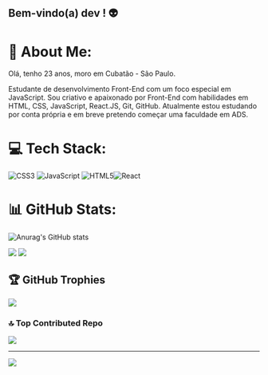 ## Bem-vindo(a) dev ! 👽

# 💫 About Me:
Olá, tenho 23 anos, moro em Cubatão - São Paulo.

Estudante de desenvolvimento Front-End com um foco especial em JavaScript. Sou criativo e apaixonado por Front-End com habilidades em HTML, CSS, JavaScript, React.JS, Git, GitHub. Atualmente estou estudando por conta própria e em breve pretendo começar uma faculdade em ADS.


# 💻 Tech Stack:
![CSS3](https://img.shields.io/badge/css3-%231572B6.svg?style=flat&logo=css3&logoColor=white) ![JavaScript](https://img.shields.io/badge/javascript-%23323330.svg?style=flat&logo=javascript&logoColor=%23F7DF1E) ![HTML5](https://img.shields.io/badge/html5-%23E34F26.svg?style=flat&logo=html5&logoColor=white)![React](https://img.shields.io/badge/react-%2320232a.svg?style=flat&logo=react&logoColor=%2361DAFB)
# 📊 GitHub Stats:
![Anurag's GitHub stats](https://github-readme-stats.vercel.app/api?username=GabrielAbreuS&theme=dark&show_icons=true  ) 

<a href = "mailto:gabriel2000abreu@gmail.com"><img src="https://img.shields.io/badge/-Gmail-%23333?style=for-the-badge&logo=gmail&logoColor=white" target="_blank"></a>
<a href="https://www.linkedin.com/in/gabrielabreusilva/" target="_blank"><img src="https://img.shields.io/badge/-LinkedIn-%230077B5?style=for-the-badge&logo=linkedin&logoColor=white" target="_blank"></a>

## 🏆 GitHub Trophies
![](https://github-profile-trophy.vercel.app/?username=GabrielAbreuS&theme=dark&show&no-frame=false&no-bg=true&margin-w=4)

### 🔝 Top Contributed Repo
![](https://github-contributor-stats.vercel.app/api?username=GabrielAbreuS&limit=5&theme=dark&show&combine_all_yearly_contributions=true)

---
[![](https://visitcount.itsvg.in/api?id=GabrielAbreuS&icon=5&color=12)](https://visitcount.itsvg.in)

